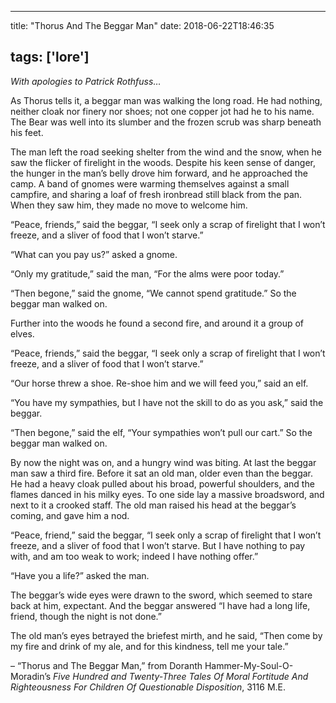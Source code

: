 
---
title: "Thorus And The Beggar Man"
date: 2018-06-22T18:46:35

tags: ['lore']
---
<em>With apologies to Patrick Rothfuss…</em>

As Thorus tells it, a beggar man was walking the long road. He had nothing, neither cloak nor finery nor shoes; not one copper jot had he to his name. The Bear was well into its slumber and the frozen scrub was sharp beneath his feet.

The man left the road seeking shelter from the wind and the snow, when he saw the flicker of firelight in the woods. Despite his keen sense of danger, the hunger in the man’s belly drove him forward, and he approached the camp. A band of gnomes were warming themselves against a small campfire, and sharing a loaf of fresh ironbread still black from the pan.  When they saw him, they made no move to welcome him.

“Peace, friends,” said the beggar, “I seek only a scrap of firelight that I won’t freeze, and a sliver of food that I won’t starve.”

“What can you pay us?” asked a gnome.

“Only my gratitude,” said the man, “For the alms were poor today.”

“Then begone,” said the gnome, “We cannot spend gratitude.”  So the beggar man walked on.

Further into the woods he found a second fire, and around it a group of elves.

“Peace, friends,” said the beggar, “I seek only a scrap of firelight that I won’t freeze, and a sliver of food that I won’t starve.”

“Our horse threw a shoe. Re-shoe him and we will feed you,” said an elf.

“You have my sympathies, but I have not the skill to do as you ask,” said the beggar.

“Then begone,” said the elf, “Your sympathies won’t pull our cart.” So the beggar man walked on.

By now the night was on, and a hungry wind was biting. At last the beggar man saw a third fire.  Before it sat an old man, older even than the beggar. He had a heavy cloak pulled about his broad, powerful shoulders, and the flames danced in his milky eyes. To one side lay a massive broadsword, and next to it a crooked staff. The old man raised his head at the beggar’s coming, and gave him a nod.

“Peace, friend,” said the beggar, “I seek only a scrap of firelight that I won’t freeze, and a sliver of food that I won’t starve. But I have nothing to pay with, and am too weak to work; indeed I have nothing offer.”

“Have you a life?” asked the man.

The beggar’s wide eyes were drawn to the sword, which seemed to stare back at him, expectant. And the beggar answered “I have had a long life, friend, though the night is not done.”

The old man’s eyes betrayed the briefest mirth, and he said, “Then come by my fire and drink of my ale, and for this kindness, tell me your tale.”

– “Thorus and The Beggar Man,” from Doranth Hammer-My-Soul-O-Moradin’s <em>Five Hundred and Twenty-Three Tales Of Moral Fortitude And Righteousness For Children Of Questionable Disposition</em>, 3116 M.E.


